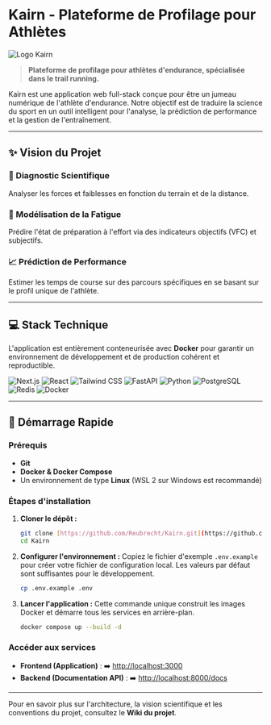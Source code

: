 # Kairn - Plateforme de Profilage pour Athlètes

![Logo Kairn](https://placehold.co/120x120/3b82f6/ffffff?text=K)

> **Plateforme de profilage pour athlètes d'endurance, spécialisée dans le trail running.**

Kairn est une application web full-stack conçue pour être un jumeau numérique de l'athlète d'endurance. Notre objectif est de traduire la science du sport en un outil intelligent pour l'analyse, la prédiction de performance et la gestion de l'entraînement.

---

## ✨ Vision du Projet

### 🔬 Diagnostic Scientifique
Analyser les forces et faiblesses en fonction du terrain et de la distance.

### 🤖 Modélisation de la Fatigue
Prédire l'état de préparation à l'effort via des indicateurs objectifs (VFC) et subjectifs.

### 📈 Prédiction de Performance
Estimer les temps de course sur des parcours spécifiques en se basant sur le profil unique de l'athlète.

---

## 💻 Stack Technique

L'application est entièrement conteneurisée avec **Docker** pour garantir un environnement de développement et de production cohérent et reproductible.

![Next.js](https://img.shields.io/badge/Next-black?style=for-the-badge&logo=next.js&logoColor=white)
![React](https://img.shields.io/badge/React-20232A?style=for-the-badge&logo=react&logoColor=61DAFB)
![Tailwind CSS](https://img.shields.io/badge/Tailwind_CSS-38B2AC?style=for-the-badge&logo=tailwind-css&logoColor=white)
![FastAPI](https://img.shields.io/badge/FastAPI-005571?style=for-the-badge&logo=fastapi)
![Python](https://img.shields.io/badge/Python-3776AB?style=for-the-badge&logo=python&logoColor=white)
![PostgreSQL](https://img.shields.io/badge/PostgreSQL-316192?style=for-the-badge&logo=postgresql&logoColor=white)
![Redis](https://img.shields.io/badge/Redis-DC382D?style=for-the-badge&logo=redis&logoColor=white)
![Docker](https://img.shields.io/badge/Docker-2496ED?style=for-the-badge&logo=docker&logoColor=white)

---

## 🚀 Démarrage Rapide

### Prérequis
* **Git**
* **Docker & Docker Compose**
* Un environnement de type **Linux** (WSL 2 sur Windows est recommandé)

### Étapes d'installation

1.  **Cloner le dépôt :**
    ```bash
    git clone [https://github.com/Reubrecht/Kairn.git](https://github.com/Reubrecht/Kairn.git)
    cd Kairn
    ```

2.  **Configurer l'environnement :**
    Copiez le fichier d'exemple `.env.example` pour créer votre fichier de configuration local. Les valeurs par défaut sont suffisantes pour le développement.
    ```bash
    cp .env.example .env
    ```

3.  **Lancer l'application :**
    Cette commande unique construit les images Docker et démarre tous les services en arrière-plan.
    ```bash
    docker compose up --build -d
    ```

### Accéder aux services

* **Frontend (Application)** : ➡️ [http://localhost:3000](http://localhost:3000)
* **Backend (Documentation API)** : ➡️ [http://localhost:8000/docs](http://localhost:8000/docs)

---

Pour en savoir plus sur l'architecture, la vision scientifique et les conventions du projet, consultez le **Wiki du projet**.
